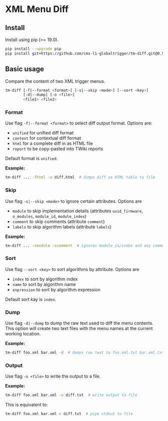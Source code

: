 XML Menu Diff
=============

## Install

Install using pip (>= 19.0).

```bash
pip install --upgrade pip
pip install git+https://github.com/cms-l1-globaltrigger/tm-diff.git@0.9.0
```

## Basic usage

Compare the content of two XML trigger menus.

```bash
tm-diff [-f|--format <format>] [-s|--skip <mode>] [--sort <key>]
        [-d|--dump] [-o <file>]
        <file1> <file2>
```

### Format

Use flag `-f|--format <format>` to select diff output format. Options are:

 * `unified` for unified diff format
 * `context` for contextual diff format
 * `html` for a complete diff in as HTML file
 * `report` to be copy-pasted into TWiki reports

Default format is `unified`.

**Example:**

```bash
tm-diff ... -fhtml -o diff.html  # dumps diff as HTML table to file
```

### Skip

Use flag `-s|--skip <mode>` to ignore certain attributes. Options are

 * `module` to skip implementation details (attributes `uuid_firmware`, `n_modules`, `module_id`, `module_index`)
 * `comment` to skip comments (attribute `comment`)
 * `labels` to skip algorithm labels (attribute `labels`)

**Example:**

```bash
tm-diff ... -smodule -scomment  # ignores module_is/index and any comments
```

### Sort

Use flag `--sort <key>` to sort algorithms by attribute. Options are

 * `index` to sort by algorithm index
 * `name` to sort by algorithm name
 * `expression` to sort by algorithm expression

Default sort kay is `index`.

### Dump

Use flag `-d|--dump` to dump the raw text used to diff the menu contents. This
option will create two text files with the menu names at the current working location.

**Example:**

```bash
tm-diff foo.xml bar.xml -d  # dumps raw text to foo.xml.txt bar.xml.txt
```

### Output

Use flag `-o <file>` to write the output to a file.

**Example:**

```bash
tm-diff foo.xml bar.xml -o diff.txt  # write output to file
```

This is equivalent to:

```bash
tm-diff foo.xml bar.xml > diff.txt  # pipe stdout to file
```
